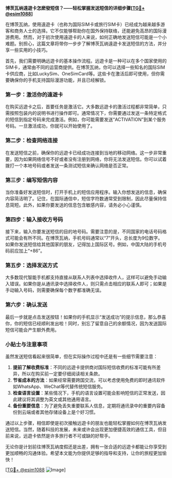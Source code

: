 **博茨瓦纳遠遊卡怎麽發短信？——轻松掌握发送短信的详细步骤[[TG💪+ @esim1088](https://t.me/s/esim1088)]**

在博茨瓦纳，使用遠遊卡（也称为国际SIM卡或旅行SIM卡）已经成为越来越多游客和商务人士的选择。它不仅能够帮助你在国外保持联络，还能避免高昂的国际漫游费用。然而，对于初次使用遠遊卡的人来说，如何正确地发送短信可能是一个小难题。别担心，这篇文章将带你一步步了解博茨瓦纳遠遊卡发送短信的方法，并分享一些实用的小技巧。

首先，我们需要明确远遊卡的基本操作流程。远遊卡是一种可以在多个国家使用的SIM卡，通常由不同的运营商提供。在博茨瓦纳，你可以选择一些知名的国际SIM卡供应商，比如LuckySim、OneSimCard等。这些卡在激活后即可使用，但你需要确保你的手机支持国际漫游功能，并且已经解锁。

### **第一步：激活你的遠遊卡**
在购买远遊卡之后，首要任务是激活它。大多数远遊卡的激活过程都非常简单，只需按照包装内的说明书进行操作即可。通常情况下，你需要通过发送一条特定格式的短信到指定号码来完成激活。例如，你可能需要发送“ACTIVATION”到某个服务号码。一旦激活成功，你就可以开始使用了。

### **第二步：检查网络连接**
在发送短信之前，确保你的远遊卡已经成功连接到当地的移动网络。这一步非常重要，因为如果网络信号不好或者没有注册到网络，你将无法发送短信。你可以试着拨打一个本地号码或者发送一条测试短信来确认网络是否正常。

### **第三步：编写短信内容**
当你准备好发送短信时，打开手机上的短信应用程序。输入你想发送的信息，确保内容简洁明了。记住，在国际通信中，短信字符数通常受到限制，因此尽量保持信息简短。此外，如果你要发送的信息包含敏感内容，请务必小心谨慎。

### **第四步：输入接收方号码**
接下来，输入你要发送短信的目的地号码。需要注意的是，不同国家的电话号码格式可能会有所不同。在博茨瓦纳，手机号码通常以“7”开头，总长度为9位数字。如果你发送短信给其他国家的朋友，记得加上国际区号。例如，中国大陆的手机号码前应加上“+86”。

### **第五步：选择发送方式**
大多数现代智能手机都支持直接从联系人列表中选择收件人，这样可以避免手动输入错误。如果你是从通讯录中选择收件人，则只需点击相应的联系人即可；如果是手动输入号码，则需要确保每个数字都准确无误。

### **第六步：确认发送**
最后一步就是点击发送按钮！如果你的手机显示“发送成功”的提示信息，那么恭喜你，你的短信已经顺利发出啦！同时，别忘了留意自己的余额情况，因为发送国际短信可能会产生额外费用。

### **小贴士与注意事项**
虽然发送短信看起来很简单，但在实际操作过程中还是有一些细节需要注意：

1. **提前了解收费标准**：不同的远遊卡提供商对国际短信收费的标准可能有所差异，所以在购买前一定要仔细阅读相关条款。
2. **节省成本的方法**：如果经常需要跨国交流，可以考虑使用免费的即时通讯软件如WhatsApp、WeChat等代替传统短信服务。
3. **检查语言设置**：某些情况下，手机的语言设置可能会影响短信的正常发送，因此建议将其调整为英文或其他通用语言。
4. **备份重要信息**：为了避免丢失重要联系人信息，定期将通讯录中的重要内容备份到云端或者其他存储设备上是个好习惯。

通过以上步骤，相信即使是初次接触远遊卡的朋友也能轻松掌握如何在博茨瓦纳发送短信。当然，随着科技的发展，未来或许会出现更加便捷高效的通信工具，但目前来说，远遊卡依然是许多旅行者不可或缺的好帮手。

无论你是计划前往博茨瓦纳度假还是出差，拥有一张合适的远遊卡都能让你享受到更加顺畅的沟通体验。希望本文能为你提供足够的指导和支持，让你的旅程更加愉快！

[[TG💪+ @esim1088](https://t.me/s/esim1088) ![Image](https://i.postimg.cc/4NQfJmqS/Snipaste-2025-05-13-00-14-12.png)]